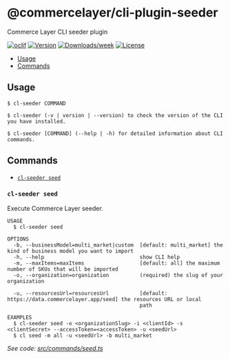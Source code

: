 @commercelayer/cli-plugin-seeder
================================

Commerce Layer CLI seeder plugin

[![oclif](https://img.shields.io/badge/cli-oclif-brightgreen.svg)](https://oclif.io)
[![Version](https://img.shields.io/npm/v/@commercelayer/cli-plugin-seeder.svg)](https://npmjs.org/package/@commercelayer/cli-plugin-seeder)
[![Downloads/week](https://img.shields.io/npm/dw/@commercelayer/cli-plugin-seeder.svg)](https://npmjs.org/package/@commercelayer/cli-plugin-seeder)
[![License](https://img.shields.io/npm/l/@commercelayer/cli-plugin-seeder.svg)](https://github.com/commercelayer/cli-plugin-seeder/blob/master/package.json)

<!-- toc -->

* [ Usage](#usage)
* [ Commands](#commands)
<!-- tocstop -->
## Usage
<!-- usage -->

```sh-session
$ cl-seeder COMMAND

$ cl-seeder (-v | version | --version) to check the version of the CLI you have installed.

$ cl-seeder [COMMAND] (--help | -h) for detailed information about CLI commands.
```
<!-- usagestop -->
## Commands
<!-- commands -->

* [`cl-seeder seed`](#cl-seeder-seed)

### `cl-seeder seed`

Execute Commerce Layer seeder.

```
USAGE
  $ cl-seeder seed

OPTIONS
  -b, --businessModel=multi_market|custom  [default: multi_market] the kind of business model you want to import
  -h, --help                               show CLI help
  -m, --maxItems=maxItems                  [default: all] the maximum number of SKUs that will be imported
  -o, --organization=organization          (required) the slug of your organization

  -u, --resourcesUrl=resourcesUrl          [default: https://data.commercelayer.app/seed] the resources URL or local
                                           path

EXAMPLES
  $ cl-seeder seed -o <organizationSlug> -i <clientId> -s <clientSecret> --accessToken=<accessToken> -u <seedUrl>
  $ cl seed -m all -u <seedUrl> -b multi_market
```

_See code: [src/commands/seed.ts](https://github.com/commercelayer/commercelayer-cli-plugin-seeder/blob/v1.0.4/src/commands/seed.ts)_
<!-- commandsstop -->
